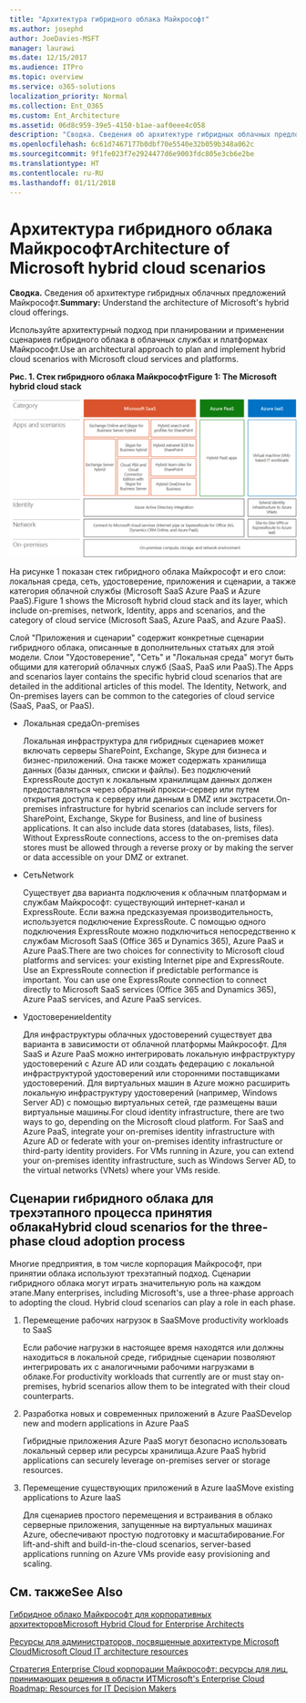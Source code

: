 ```yaml
---
title: "Архитектура гибридного облака Майкрософт"
ms.author: josephd
author: JoeDavies-MSFT
manager: laurawi
ms.date: 12/15/2017
ms.audience: ITPro
ms.topic: overview
ms.service: o365-solutions
localization_priority: Normal
ms.collection: Ent_O365
ms.custom: Ent_Architecture
ms.assetid: 06d8c959-39e5-4150-b1ae-aaf0eee4c058
description: "Сводка. Сведения об архитектуре гибридных облачных предложений Майкрософт."
ms.openlocfilehash: 6c61d7467177b0dbf70e5540e32b059b348a062c
ms.sourcegitcommit: 9f1fe023f7e2924477d6e9003fdc805e3cb6e2be
ms.translationtype: HT
ms.contentlocale: ru-RU
ms.lasthandoff: 01/11/2018
---
```

# <a name="architecture-of-microsoft-hybrid-cloud-scenarios"></a><span data-ttu-id="cff60-103">Архитектура гибридного облака Майкрософт</span><span class="sxs-lookup"><span data-stu-id="cff60-103">Architecture of Microsoft hybrid cloud scenarios</span></span>

 <span data-ttu-id="cff60-104">**Сводка.** Сведения об архитектуре гибридных облачных предложений Майкрософт.</span><span class="sxs-lookup"><span data-stu-id="cff60-104">**Summary:** Understand the architecture of Microsoft's hybrid cloud offerings.</span></span>
  
<span data-ttu-id="cff60-105">Используйте архитектурный подход при планировании и применении сценариев гибридного облака в облачных службах и платформах Майкрософт.</span><span class="sxs-lookup"><span data-stu-id="cff60-105">Use an architectural approach to plan and implement hybrid cloud scenarios with Microsoft cloud services and platforms.</span></span>
  
<span data-ttu-id="cff60-106">**Рис. 1. Стек гибридного облака Майкрософт**</span><span class="sxs-lookup"><span data-stu-id="cff60-106">**Figure 1: The Microsoft hybrid cloud stack**</span></span>

![Стек гибридного облака Microsoft](images/Hybrid_Poster/Hybrid_Cloud_Stack.png)
  
<span data-ttu-id="cff60-108">На рисунке 1 показан стек гибридного облака Майкрософт и его слои: локальная среда, сеть, удостоверение, приложения и сценарии, а также категория облачной службы (Microsoft SaaS Azure PaaS и Azure PaaS).</span><span class="sxs-lookup"><span data-stu-id="cff60-108">Figure 1 shows the Microsoft hybrid cloud stack and its layer, which include on-premises, network, Identity, apps and scenarios, and the category of cloud service (Microsoft SaaS, Azure PaaS, and Azure PaaS).</span></span>
  
<span data-ttu-id="cff60-p101">Слой "Приложения и сценарии" содержит конкретные сценарии гибридного облака, описанные в дополнительных статьях для этой модели. Слои "Удостоверение", "Сеть" и "Локальная среда" могут быть общими для категорий облачных служб (SaaS, PaaS или PaaS).</span><span class="sxs-lookup"><span data-stu-id="cff60-p101">The Apps and scenarios layer contains the specific hybrid cloud scenarios that are detailed in the additional articles of this model. The Identity, Network, and On-premises layers can be common to the categories of cloud service (SaaS, PaaS, or PaaS).</span></span>
  
- <span data-ttu-id="cff60-111">Локальная среда</span><span class="sxs-lookup"><span data-stu-id="cff60-111">On-premises</span></span>
    
    <span data-ttu-id="cff60-p102">Локальная инфраструктура для гибридных сценариев может включать серверы SharePoint, Exchange, Skype для бизнеса и бизнес-приложений. Она также может содержать хранилища данных (базы данных, списки и файлы). Без подключений ExpressRoute доступ к локальным хранилищам данных должен предоставляться через обратный прокси-сервер или путем открытия доступа к серверу или данным в DMZ или экстрасети.</span><span class="sxs-lookup"><span data-stu-id="cff60-p102">On-premises infrastructure for hybrid scenarios can include servers for SharePoint, Exchange, Skype for Business, and line of business applications. It can also include data stores (databases, lists, files). Without ExpressRoute connections, access to the on-premises data stores must be allowed through a reverse proxy or by making the server or data accessible on your DMZ or extranet.</span></span>
    
- <span data-ttu-id="cff60-115">Сеть</span><span class="sxs-lookup"><span data-stu-id="cff60-115">Network</span></span>
    
    <span data-ttu-id="cff60-p103">Существует два варианта подключения к облачным платформам и службам Майкрософт: существующий интернет-канал и ExpressRoute. Если важна предсказуемая производительность, используется подключение ExpressRoute. С помощью одного подключения ExpressRoute можно подключиться непосредственно к службам Microsoft SaaS (Office 365 и Dynamics 365), Azure PaaS и Azure PaaS.</span><span class="sxs-lookup"><span data-stu-id="cff60-p103">There are two choices for connectivity to Microsoft cloud platforms and services: your existing Internet pipe and ExpressRoute. Use an ExpressRoute connection if predictable performance is important. You can use one ExpressRoute connection to connect directly to Microsoft SaaS services (Office 365 and Dynamics 365), Azure PaaS services, and Azure PaaS services.</span></span>
    
- <span data-ttu-id="cff60-119">Удостоверение</span><span class="sxs-lookup"><span data-stu-id="cff60-119">Identity</span></span>
    
    <span data-ttu-id="cff60-p104">Для инфраструктуры облачных удостоверений существует два варианта в зависимости от облачной платформы Майкрософт. Для SaaS и Azure PaaS можно интегрировать локальную инфраструктуру удостоверений с Azure AD или создать федерацию с локальной инфраструктурой удостоверений или сторонними поставщиками удостоверений. Для виртуальных машин в Azure можно расширить локальную инфраструктуру удостоверений (например, Windows Server AD) с помощью виртуальных сетей, где размещены ваши виртуальные машины.</span><span class="sxs-lookup"><span data-stu-id="cff60-p104">For cloud identity infrastructure, there are two ways to go, depending on the Microsoft cloud platform. For SaaS and Azure PaaS, integrate your on-premises identity infrastructure with Azure AD or federate with your on-premises identity infrastructure or third-party identity providers. For VMs running in Azure, you can extend your on-premises identity infrastructure, such as Windows Server AD, to the virtual networks (VNets) where your VMs reside.</span></span>
    
## <a name="hybrid-cloud-scenarios-for-the-three-phase-cloud-adoption-process"></a><span data-ttu-id="cff60-123">Сценарии гибридного облака для трехэтапного процесса принятия облака</span><span class="sxs-lookup"><span data-stu-id="cff60-123">Hybrid cloud scenarios for the three-phase cloud adoption process</span></span>

<span data-ttu-id="cff60-p105">Многие предприятия, в том числе корпорация Майкрософт, при принятии облака используют трехэтапный подход. Сценарии гибридного облака могут играть значительную роль на каждом этапе.</span><span class="sxs-lookup"><span data-stu-id="cff60-p105">Many enterprises, including Microsoft's, use a three-phase approach to adopting the cloud. Hybrid cloud scenarios can play a role in each phase.</span></span>
  
1. <span data-ttu-id="cff60-126">Перемещение рабочих нагрузок в SaaS</span><span class="sxs-lookup"><span data-stu-id="cff60-126">Move productivity workloads to SaaS</span></span>
    
    <span data-ttu-id="cff60-127">Если рабочие нагрузки в настоящее время находятся или должны находиться в локальной среде, гибридные сценарии позволяют интегрировать их с аналогичными рабочими нагрузками в облаке.</span><span class="sxs-lookup"><span data-stu-id="cff60-127">For productivity workloads that currently are or must stay on-premises, hybrid scenarios allow them to be integrated with their cloud counterparts.</span></span>
    
2. <span data-ttu-id="cff60-128">Разработка новых и современных приложений в Azure PaaS</span><span class="sxs-lookup"><span data-stu-id="cff60-128">Develop new and modern applications in Azure PaaS</span></span>
    
    <span data-ttu-id="cff60-129">Гибридные приложения Azure PaaS могут безопасно использовать локальный сервер или ресурсы хранилища.</span><span class="sxs-lookup"><span data-stu-id="cff60-129">Azure PaaS hybrid applications can securely leverage on-premises server or storage resources.</span></span>
    
3. <span data-ttu-id="cff60-130">Перемещение существующих приложений в Azure IaaS</span><span class="sxs-lookup"><span data-stu-id="cff60-130">Move existing applications to Azure IaaS</span></span>
    
    <span data-ttu-id="cff60-131">Для сценариев простого перемещения и встраивания в облако серверные приложения, запущенные на виртуальных машинах Azure, обеспечивают простую подготовку и масштабирование.</span><span class="sxs-lookup"><span data-stu-id="cff60-131">For lift-and-shift and build-in-the-cloud scenarios, server-based applications running on Azure VMs provide easy provisioning and scaling.</span></span>
    
## <a name="see-also"></a><span data-ttu-id="cff60-132">См. также</span><span class="sxs-lookup"><span data-stu-id="cff60-132">See Also</span></span>

[<span data-ttu-id="cff60-133">Гибридное облако Майкрософт для корпоративных архитекторов</span><span class="sxs-lookup"><span data-stu-id="cff60-133">Microsoft Hybrid Cloud for Enterprise Architects</span></span>](microsoft-hybrid-cloud-for-enterprise-architects.md)
  
[<span data-ttu-id="cff60-134">Ресурсы для администраторов, посвященные архитектуре Microsoft Cloud</span><span class="sxs-lookup"><span data-stu-id="cff60-134">Microsoft Cloud IT architecture resources</span></span>](microsoft-cloud-it-architecture-resources.md)

<span data-ttu-id="cff60-135">[Стратегия Enterprise Cloud корпорации Майкрософт: ресурсы для лиц, принимающих решения в области ИТ]((https://sway.com/FJ2xsyWtkJc2taRD))</span><span class="sxs-lookup"><span data-stu-id="cff60-135">[Microsoft's Enterprise Cloud Roadmap: Resources for IT Decision Makers]((https://sway.com/FJ2xsyWtkJc2taRD))</span></span>



